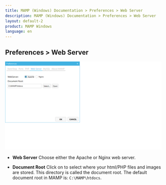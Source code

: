 ```yaml
---
title: MAMP (Windows) Documentation > Preferences > Web Server
description: MAMP (Windows) Documentation > Preferences > Web Server
layout: default-2
product: MAMP Windows
language: en
---
```


## Preferences > Web Server

![MAMP](/en/MAMP-Windows/Preferences/Web-Server/WebServer.png)

*   **Web Server**
   Choose either the Apache or Nginx web server.

*   **Document Root** 
   Click on to select where your html/PHP files and images are stored. This directory is called the document root.
   The default document root in MAMP is: `C:\MAMP\htdocs`.
